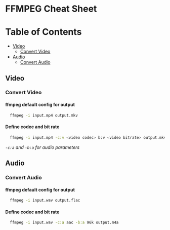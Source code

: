 # FFMPEG Cheat Sheet

# Table of Contents

- [Video](#video)
  - [Convert Video](#convert-video)
- [Audio](#audio)
  - [Convert Audio](#convert-audio)

## Video

### Convert Video

#### ffmpeg default config for output
```bash
  ffmpeg -i input.mp4 output.mkv
```

#### Define codec and bit rate
```bash
  ffmpeg -i input.mp4 -c:v <video codec> b:v <video bitrate> output.mkv
```
_`-c:a` and `-b:a` for audio parameters_

## Audio

### Convert Audio

#### ffmpeg default config for output
```bash
  ffmpeg -i input.wav output.flac
```

#### Define codec and bit rate
```bash
  ffmpeg -i input.wav -c:a aac -b:a 96k output.m4a
```